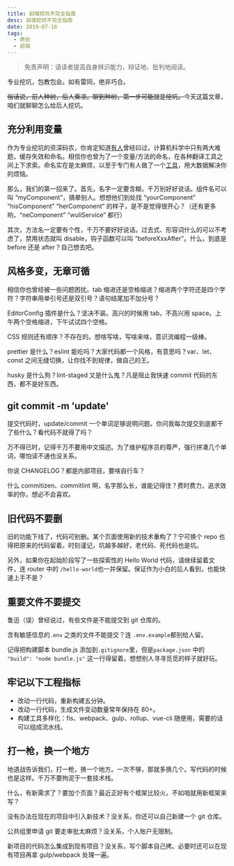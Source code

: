 ```yaml
---
title: 前端挖坑不完全指南
desc: 前端挖坑不完全指南
date: 2019-07-16
tags:
  - 原创
  - 前端
---
```


> 免责声明：请读者提高自身辨识能力，辩证地、批判地阅读。

专业挖坑，包教包会。如有雷同，绝非巧合。

<del>俗话说，前人种树，后人乘凉。聊到种树，第一步可能就是挖坑。</del>今天这篇文章，咱们就聊聊怎么给后人挖坑。

## 充分利用变量

作为专业挖坑的资深码农，你肯定知道[有人](https://quotesondesign.com/phil-karlton/)曾经曰过，计算机科学中只有两大难题，缓存失效和命名。相信你也曾为了一个变量/方法的命名，在各种翻译工具之间上下求索。命名实在是太麻烦，以至于专门有人做了一个[工具](https://unbug.github.io/codelf/)，用大数据解决你的烦恼。

那么，我们的第一招来了。首先，名字一定要含糊，千万别好好说话。组件名可以叫 “myComponent”，搞晕别人。想想他们到处找 “yourComponent” “hisComponent” “herComponent” 的样子，是不是觉得很开心？（还有更多哟，“neComponent” “wuliService” 都行）

其次，方法名一定要有个性，千万不要好好说话。过去式、形容词什么的可以不考虑了，禁用状态就叫 disable，钩子函数可以叫 “beforeXxxAfter”。什么，到底是 before 还是 after？自己想去吧。

## 风格多变，无章可循

相信你也曾经被一些问题困扰。tab 缩进还是空格缩进？缩进两个字符还是四个字符？字符串用单引号还是双引号？语句结尾加不加分号？

EditorConfig 插件是什么？坚决不装。高兴的时候用 tab，不高兴用 space。上午两个空格缩进，下午试试四个空格。

CSS 规则还有顺序？不存在的。想啥写啥，写啥来啥，意识流编程一级棒。

prettier 是什么？eslint 能吃吗？大家代码都一个风格，有意思吗？var、let、const 之间无缝切换，让你找不到规律，做自己的王。

husky 是什么狗？lint-staged 又是什么鬼？凡是阻止我快速 commit 代码的东西，都不是好东西。


## git commit -m 'update'

提交代码时，update/commit 一个单词足够说明问题。你问我每次提交到底都干了些什么？看代码不就得了吗？

万不得已时，记得千万不要用中文描述。为了维护程序员的尊严，强行拼凑几个单词，哪怕读不通也没关系。

你说 CHANGELOG？都是内部项目，要啥自行车？

什么 commitizen、commitlint 啊，名字那么长，谁能记得住？费时费力，追求效率的你，想必不会喜欢。


## 旧代码不要删

旧的功能下线了，代码可别删。某个页面使用新的技术重构了？宁可换个 repo 也得把原来的代码留着。时刻谨记，坑越多越好，老代码、死代码也是坑。

另外，如果你在起始阶段写了一些探索性的 Hello World 代码，请继续留着文件，连 router 中的 `/hello-world`也一并保留。保证作为小白的后人看到，也能快速上手不是？


## 重要文件不要提交

鲁迅（误）曾经说过，有些文件是不能提交到 git 仓库的。

含有敏感信息的`.env` 之类的文件不能提交？连 `.env.example`都别给人留。

记得把构建脚本 bundle.js 添加到`.gitignore`里，但是`package.json` 中的 `"build": "node bundle.js"` 这一行得留着。想想别人寻寻觅觅的样子就好玩。


## 牢记以下工程指标

- 改动一行代码，重新构建五分钟。
- 改动一行代码，生成文件变动数量常年保持在 80+。
- 构建工具多样化：fis、webpack、gulp、rollup、vue-cli 随便用，需要的话可以组成流水线。

## 打一枪，换一个地方

地道战告诉我们，打一枪，换一个地方。一次不够，那就多换几个。写代码的时候也是这样。千万不要拘泥于一套技术栈。

什么，有新需求了？要加个页面？最近正好有个框架比较火，不如咱就用新框架来写？

没有办法在现在的项目中引入新技术？没关系，你还可以自己新建一个 git 仓库。

公共组里申请 git 要走审批太麻烦？没关系，个人账户无限制。

新项目的代码怎么集成到现有项目？没关系，写个脚本自己拷。必要时还可以在现有项目再拿 gulp/webpack 处理一遍。
